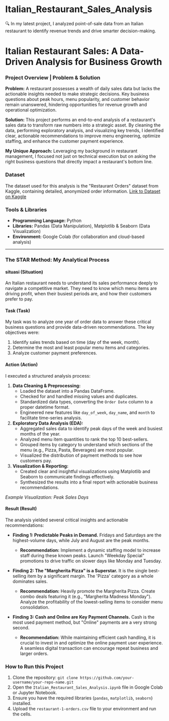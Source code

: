 # Italian_Restaurant_Sales_Analysis
🔍 In my latest project, I analyzed point-of-sale data from an Italian restaurant to identify revenue trends and drive smarter decision-making.
# Italian Restaurant Sales: A Data-Driven Analysis for Business Growth

### Project Overview | Problem & Solution

**Problem:** A restaurant possesses a wealth of daily sales data but lacks the actionable insights needed to make strategic decisions. Key business questions about peak hours, menu popularity, and customer behavior remain unanswered, hindering opportunities for revenue growth and operational optimization.

**Solution:** This project performs an end-to-end analysis of a restaurant's sales data to transform raw numbers into a strategic asset. By cleaning the data, performing exploratory analysis, and visualizing key trends, I identified clear, actionable recommendations to improve menu engineering, optimize staffing, and enhance the customer payment experience.

**My Unique Approach:** Leveraging my background in restaurant management, I focused not just on technical execution but on asking the right business questions that directly impact a restaurant's bottom line.

### Dataset
The dataset used for this analysis is the "Restaurant Orders" dataset from Kaggle, containing detailed, anonymized order information.
[Link to Dataset on Kaggle](https://www.kaggle.com/datasets/ahmedabbas7/restaurant-1-orders-and-menu)

### Tools & Libraries
*   **Programming Language:** Python
*   **Libraries:** Pandas (Data Manipulation), Matplotlib & Seaborn (Data Visualization)
*   **Environment:** Google Colab (for collaboration and cloud-based analysis)

---

### The STAR Method: My Analytical Process

####  situasi (Situation)
An Italian restaurant needs to understand its sales performance deeply to navigate a competitive market. They need to know which menu items are driving profit, when their busiest periods are, and how their customers prefer to pay.

#### Task (Task)
My task was to analyze one year of order data to answer these critical business questions and provide data-driven recommendations. The key objectives were:
1.  Identify sales trends based on time (day of the week, month).
2.  Determine the most and least popular menu items and categories.
3.  Analyze customer payment preferences.

#### Action (Action)
I executed a structured analysis process:
1.  **Data Cleaning & Preprocessing:**
    *   Loaded the dataset into a Pandas DataFrame.
    *   Checked for and handled missing values and duplicates.
    *   Standardized data types, converting the `Order Date` column to a proper datetime format.
    *   Engineered new features like `day_of_week`, `day_name`, and `month` to facilitate time-series analysis.
2.  **Exploratory Data Analysis (EDA):**
    *   Aggregated sales data to identify peak days of the week and busiest months of the year.
    *   Analyzed menu item quantities to rank the top 10 best-sellers.
    *   Grouped items by category to understand which sections of the menu (e.g., Pizza, Pasta, Beverages) are most popular.
    *   Visualized the distribution of payment methods to see how customers pay.
3.  **Visualization & Reporting:**
    *   Created clear and insightful visualizations using Matplotlib and Seaborn to communicate findings effectively.
    *   Synthesized the results into a final report with actionable business recommendations.

*Example Visualization: Peak Sales Days*
  <!-- **Instruction:** Take a screenshot of your "Total Orders by Day of the Week" chart, upload it to a site like imgur.com, and paste the link here. -->

#### Result (Result)
The analysis yielded several critical insights and actionable recommendations:

*   **Finding 1: Predictable Peaks in Demand.** Fridays and Saturdays are the highest-volume days, while July and August are the peak months.
    *   **Recommendation:** Implement a dynamic staffing model to increase staff during these known peaks. Launch "Weekday Special" promotions to drive traffic on slower days like Monday and Tuesday.

*   **Finding 2: The "Margherita Pizza" is a Superstar.** It is the single best-selling item by a significant margin. The 'Pizza' category as a whole dominates sales.
    *   **Recommendation:** Heavily promote the Margherita Pizza. Create combo deals featuring it (e.g., "Margherita Madness Monday"). Analyze the profitability of the lowest-selling items to consider menu consolidation.

*   **Finding 3: Cash and Online are Key Payment Channels.** Cash is the most used payment method, but "Online" payments are a very strong second.
    *   **Recommendation:** While maintaining efficient cash handling, it is crucial to invest in and optimize the online payment user experience. A seamless digital transaction can encourage repeat business and larger orders.

### How to Run this Project
1. Clone the repository: `git clone https://github.com/your-username/your-repo-name.git`
2. Open the `Italian_Restaurant_Sales_Analysis.ipynb` file in Google Colab or Jupyter Notebook.
3. Ensure you have the required libraries (`pandas`, `matplotlib`, `seaborn`) installed.
4. Upload the `restaurant-1-orders.csv` file to your environment and run the cells.
